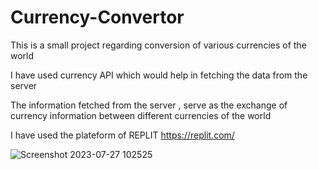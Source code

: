 # Currency-Convertor
This is a small project regarding conversion of various currencies of the world 

I have used currency API which would help in fetching the data from the server 

The information fetched from the server , serve as the exchange of currency information between different currencies of the world 

I have used the plateform of REPLIT https://replit.com/ 





![Screenshot 2023-07-27 102525](https://github.com/aryat10/Currency-Convertor/assets/107941072/e74878b6-07cd-41a3-a90f-16a3922c9fa3)
